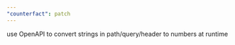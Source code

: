 ```yaml
---
"counterfact": patch
---
```


use OpenAPI to convert strings in path/query/header to numbers at runtime
